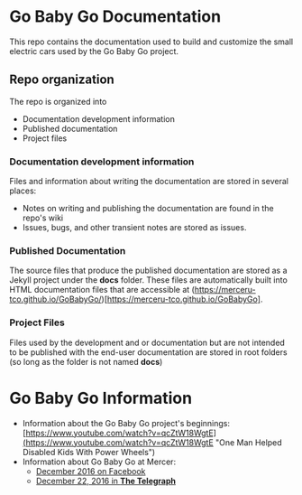 # Go Baby Go Documentation

This repo contains the documentation used to build and customize the small electric cars used by the Go Baby Go project.

## Repo organization

The repo is organized into

* Documentation development information
* Published documentation
* Project files

### Documentation development information

Files and information about writing the documentation are stored in several places:

- Notes on writing and publishing the documentation are found in the repo's wiki
- Issues, bugs, and other transient notes are stored as issues.

### Published Documentation

The source files that produce the published documentation are stored as a Jekyll project under the **docs** folder. These files are automatically built into HTML documentation files that are accessible at (https://merceru-tco.github.io/GoBabyGo/)[https://merceru-tco.github.io/GoBabyGo].

### Project Files

Files used by the development and or documentation but are not intended to be published with the end-user documentation are stored in root folders (so long as the folder is not named **docs**)

# Go Baby Go Information

* Information about the Go Baby Go project's beginnings: [https://www.youtube.com/watch?v=qcZtW18WgtE](https://www.youtube.com/watch?v=qcZtW18WgtE "One Man Helped Disabled Kids With Power Wheels")
* Information about Go Baby Go at Mercer: 
	- [December 2016 on Facebook](https://www.facebook.com/mercertc/posts/1166188856828602)
	- [December 22, 2016 in __The Telegraph__](http://www.macon.com/news/local/education/article122402574.html)
